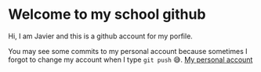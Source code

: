 # Welcome to my school github
Hi, I am Javier and this is a github account for my porfile.

You may see some commits to my personal account because sometimes I forgot to change my account when I type ```git push``` 😅.
[My personal account](https://github.com/javierellou/)
